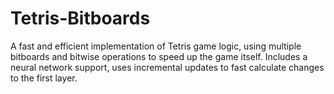 # Tetris-Bitboards

A fast and efficient implementation of Tetris game logic, using multiple bitboards and bitwise operations to speed up the game itself. Includes a neural network support, 
uses incremental updates to fast calculate changes to the first layer. 

